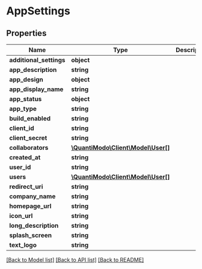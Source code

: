# AppSettings

## Properties
Name | Type | Description | Notes
------------ | ------------- | ------------- | -------------
**additional_settings** | **object** |  | [optional] 
**app_description** | **string** |  | [optional] 
**app_design** | **object** |  | [optional] 
**app_display_name** | **string** |  | [optional] 
**app_status** | **object** |  | [optional] 
**app_type** | **string** |  | [optional] 
**build_enabled** | **string** |  | [optional] 
**client_id** | **string** |  | 
**client_secret** | **string** |  | [optional] 
**collaborators** | [**\QuantiModo\Client\Model\User[]**](User.md) |  | [optional] 
**created_at** | **string** |  | [optional] 
**user_id** | **string** |  | [optional] 
**users** | [**\QuantiModo\Client\Model\User[]**](User.md) |  | [optional] 
**redirect_uri** | **string** |  | [optional] 
**company_name** | **string** |  | [optional] 
**homepage_url** | **string** |  | [optional] 
**icon_url** | **string** |  | [optional] 
**long_description** | **string** |  | [optional] 
**splash_screen** | **string** |  | [optional] 
**text_logo** | **string** |  | [optional] 

[[Back to Model list]](../README.md#documentation-for-models) [[Back to API list]](../README.md#documentation-for-api-endpoints) [[Back to README]](../README.md)


